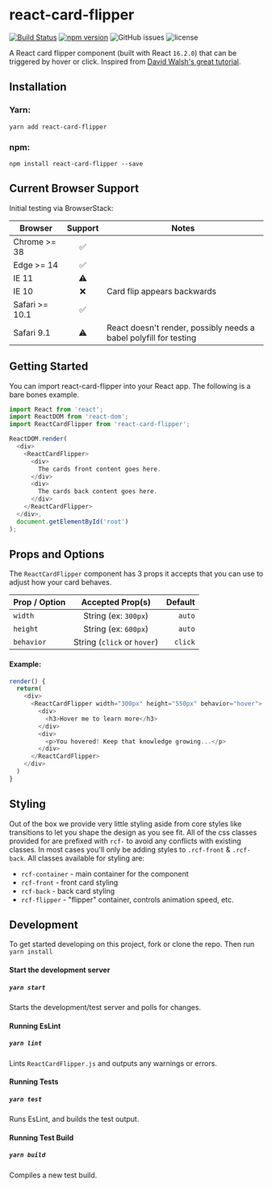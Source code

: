 # react-card-flipper
[![Build Status](https://travis-ci.org/factor1/react-card-flipper.svg?branch=master)](https://travis-ci.org/factor1/react-card-flipper)
[![npm version](https://badge.fury.io/js/react-card-flipper.svg)](https://badge.fury.io/js/react-card-flipper)
![GitHub issues](https://img.shields.io/github/issues-raw/factor1/react-card-flipper.svg)
![license](https://img.shields.io/github/license/factor1/react-card-flipper.svg)


A React card flipper component (built with React `16.2.0`) that can be triggered by hover or click. Inspired
from [David Walsh's great tutorial](https://davidwalsh.name/css-flip).

## Installation
### Yarn:
`yarn add react-card-flipper`

### npm:
`npm install react-card-flipper --save`

## Current Browser Support
Initial testing via BrowserStack:

| Browser | Support | Notes |
| ------------- |:--:| ------ |
| Chrome >= 38  | ✅ | |
| Edge >= 14    | ✅ | |
| IE 11         | ⚠️ | |
| IE 10         | ❌ | Card flip appears backwards |
| Safari >= 10.1| ✅ | |
| Safari 9.1    | ⚠️ | React doesn't render, possibly needs a babel polyfill for testing |


## Getting Started
You can import react-card-flipper into your React app. The following is a bare
bones example.

```js
import React from 'react';
import ReactDOM from 'react-dom';
import ReactCardFlipper from 'react-card-flipper';

ReactDOM.render(
  <div>
    <ReactCardFlipper>
      <div>
        The cards front content goes here.
      </div>
      <div>
        The cards back content goes here.
      </div>
    </ReactCardFlipper>
  </div>,
  document.getElementById('root')
);
```

## Props and Options
The `ReactCardFlipper` component has 3 props it accepts that you can use to adjust
how your card behaves.

| Prop / Option | Accepted Prop(s)            | Default |
| ------------- |:---------------------------:|--------:|
| `width`       | String (ex: `300px`)        | `auto`  |
| `height`      | String (ex: `600px`)        | `auto`  |
| `behavior`    | String (`click` or `hover`) | `click` |

#### Example:
```js
render() {
  return(
    <div>
      <ReactCardFlipper width="300px" height="550px" behavior="hover">
        <div>
          <h3>Hover me to learn more</h3>
        </div>
        <div>
          <p>You hovered! Keep that knowledge growing...</p>
        </div>
      </ReactCardFlipper>
    </div>
  )
}
```

## Styling
Out of the box we provide very little styling aside from core styles like transitions
to let you shape the design as you see fit. All of the css classes provided for are
prefixed with `rcf-` to avoid any conflicts with existing classes. In most cases you'll
only be adding styles to `.rcf-front` & `.rcf-back`. All classes available for styling are:

- `rcf-container` - main container for the component
- `rcf-front` - front card styling
- `rcf-back` - back card styling
- `rcf-flipper` - "flipper" container, controls animation speed, etc.

## Development
To get started developing on this project, fork or clone the repo. Then run `yarn install`

#### Start the development server
##### `yarn start`
Starts the development/test server and polls for changes.

#### Running EsLint
##### `yarn lint`
Lints `ReactCardFlipper.js` and outputs any warnings or errors.

#### Running Tests
##### `yarn test`
Runs EsLint, and builds the test output.

#### Running Test Build
##### `yarn build`
Compiles a new test build.
